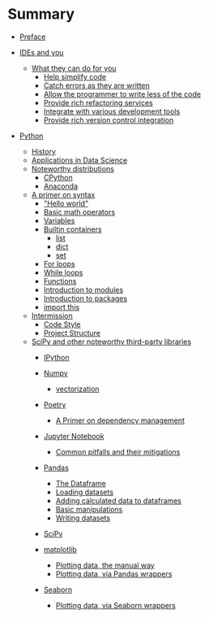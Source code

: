 # Summary

- [Preface](preface.md)
- [IDEs and you](ide/readme.md)
    - [What they can do for you]()
        - [Help simplify code](ides/what_they_can_do/simplification.md)
        - [Catch errors as they are written]()
        - [Allow the programmer to write less of the code]()
        - [Provide rich refactoring services]()
        - [Integrate with various development tools]()
        - [Provide rich version control integration]()

- [Python]()
    - [History]()
    - [Applications in Data Science]()
    - [Noteworthy distributions]()
        - [CPython]()
        - [Anaconda]()
    - [A primer on syntax]()
        - ["Hello world"](python/hello_world.md)
        - [Basic math operators](python/basic_math_operators.md)
        - [Variables](python/variables.md)
        - [Builtin containers](python/basic_containers/summary.md)
            - [list](python/basic_containers/lists.md)
            - [dict]()
            - [set](python/basic_containers/sets.md)
        - [For loops](python/loops/for.md)
        - [While loops](python/loops/while.md)
        - [Functions](python/functions.md)
        - [Introduction to modules](python/modules.md)
        - [Introduction to packages](python/packages.md)
        - [import this](python/import_this.md)
    - [Intermission]()
        - [Code Style]()
        - [Project Structure]()
    - [SciPy and other noteworthy third-party libraries](python/third_party_libs/summary.md)
        - [IPython](python/ipython.md)
        - [Numpy](python/the_ndarray.md)
            - [vectorization]()
        - [Poetry]()
            - [A Primer on dependency management]()
        - [Jupyter Notebook]()
            - [Common pitfalls and their mitigations]()

        - [Pandas]()
            - [The Dataframe]()
            - [Loading datasets]()
            - [Adding calculated data to dataframes]()
            - [Basic manipulations]()
            - [Writing datasets]()
        - [SciPy]()
        - [matplotlib]()
            - [Plotting data, the manual way]()
            - [Plotting data, via Pandas wrappers]()
        - [Seaborn]()
            - [Plotting data, via Seaborn wrappers]()
    